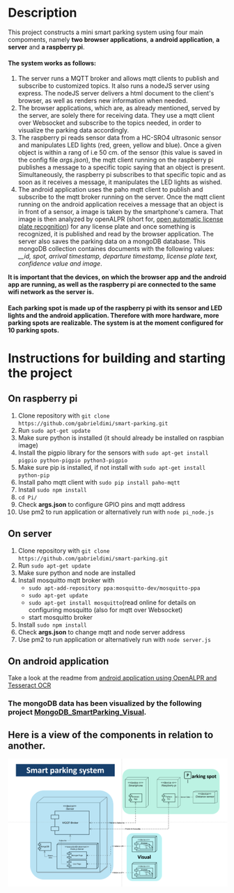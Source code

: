 # Description

This project constructs a mini smart parking system using four main compoments, namely **two browser applications**, **a android application**, **a server** and **a raspberry pi**.

#### The system works as follows:
1. The server runs a MQTT broker and allows mqtt clients to publish and subscribe to customized topics. It also runs a nodeJS server using express. The nodeJS server delivers a html document to the client's browser, as well as renders new information when needed.  
2. The browser applications, which are, as already mentioned, served by the server, are solely there for receiving data. They use a mqtt client over Websocket and subscribe to the topics needed, in order to visualize the parking data accordingly.
3. The raspberry pi reads sensor data from a HC-SRO4 ultrasonic sensor and manipulates LED lights (red, green, yellow and blue). Once a given object is within a rang of i.e 50 cm. of the sensor (this value is saved in the config file *args.json*), the mqtt client running on the raspberry pi publishes a message to a specific topic saying that an object is present. Simultaneously, the raspberry pi subscribes to that specific topic and as soon as it receives a message, it manipulates the LED lights as wished.
4. The android application uses the paho mqtt client to publish and subscribe to the mqtt broker running on the server. Once the mqtt client running on the android application receives a message that an object is in front of a sensor, a image is taken by the smartphone's camera. That image is then analyzed by openALPR (short for, [open automatic license plate recognition](https://github.com/SandroMachado/openalpr-android.git)) for any license plate and once something is recognized, it is published and read by the browser application. The server also saves the parking data on a mongoDB database. This mongoDB collection containes documents with the following values: *__id, spot, arrival timestamp, departure timestamp, license plate text, confidence value and image*.

**It is important that the devices, on which the browser app and the android app are running, as well as the raspberry pi are connected to the same wifi network as the server is.**

#### Each parking spot is made up of the raspberry pi with its sensor and LED lights and the android application. Therefore with more hardware, more parking spots are realizable. The system is at the moment configured for 10 parking spots. ####

# Instructions for building and starting the project

## On raspberry pi
1. Clone repository with `git clone https://github.com/gabrieldimi/smart-parking.git`
2. Run `sudo apt-get update`
3. Make sure python is installed (it should already be installed on raspbian image)
4. Install the pigpio library for the sensors with `sudo apt-get install pigpio python-pigpio python3-pigpio`
5. Make sure pip is installed, if not install with `sudo apt-get install python-pip`
6. Install paho mqtt client with `sudo pip install paho-mqtt`
7. Install `sudo npm install`
8. `cd Pi/`
9. Check **args.json** to configure GPIO pins and mqtt address
10. Use pm2 to run application or alternatively run with `node pi_node.js`

## On server

1. Clone repository with `git clone https://github.com/gabrieldimi/smart-parking.git`
2. Run `sudo apt-get update`
3. Make sure python and node are installed
4. Install mosquitto mqtt broker with
    - `sudo apt-add-repository ppa:mosquitto-dev/mosquitto-ppa`
    - `sudo apt-get update`
    - `sudo apt-get install mosquitto`(read online for details on configuring mosquitto (also for mqtt over Websocket)
    - start mosquitto broker
5. Install `sudo npm install`
6. Check **args.json** to change mqtt and node server address
6. Use pm2 to run application or alternatively run with `node server.js`

## On android application
Take a look at the readme from [android application using OpenALPR and Tesseract OCR](https://github.com/gabrieldimi/OpenAlprDroidApp)

### The mongoDB data has been visualized by the following project [MongoDB_SmartParking_Visual](https://github.com/gabrieldimi/MongoDB_SmartParking_Visual). ###

## Here is a view of the components in relation to another.

![Component diagram](https://github.com/gabrieldimi/smart-parking/blob/mqtt_branch_extend/docs/Component_diagram.png)
